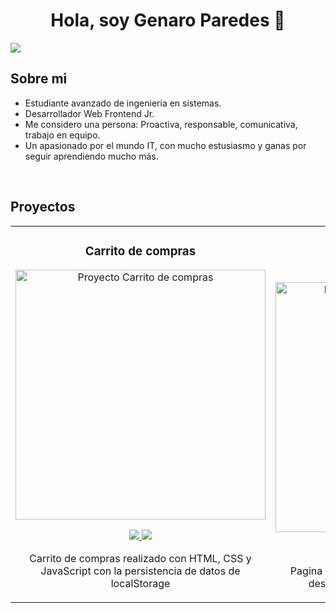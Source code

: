 <div align="center">
<h1 align="center">Hola, soy <span text='bold'>Genaro Paredes</span> 👋</h1>
</div>
<img src="https://noticias-ai.com/wp-content/uploads/2023/03/GitHub-inteligencia-artificial-1024x512.webp">

## Sobre mi

- Estudiante avanzado de ingenieria en sistemas.
- Desarrollador Web Frontend Jr.
- Me considero una persona: Proactiva, responsable, comunicativa, trabajo en equipo.
- Un apasionado por el mundo IT, con mucho estusiasmo y ganas por seguir aprendiendo mucho más.
<br>

## Proyectos
<table>
<tr>
<td width="50%">
<h3 align="center">Carrito de compras</h3>
<div align="center">
<a href="https://github.com/GenaroParedes/CarritoCompras" target="_blank"><img src="https://res.cloudinary.com/dte7upwcr/image/upload/v1/blog/blog2/carrito-de-compras-ecommerce/carrito-de-compras-ecommerce-img_header.jpg" width="400" alt="Proyecto Carrito de compras"></a>
<p>
<a href="https://github.com/GenaroParedes/CarritoCompras" target="_blank">
<img src="https://img.shields.io/badge/CÓDIGO-ff9?style=for-the-badge&logo=github&logoColor=black">
</a>
<a href="https://carritocomprasjavascript.netlify.app/" target="_blank">
<img src="https://img.shields.io/badge/-Netlify-green?style=for-the-badge&color=fbfc40">
</a>
</p>
<p>Carrito de compras realizado con HTML, CSS y JavaScript con la persistencia de datos de localStorage</p>
</div>
                                                                                      
</td>

<td width="50%">
               <br>
<h3 align="center">Menú lateral desplegable</h3>
<div align="center">                                       
<a href="https://github.com/GenaroParedes/menuLateral" target="_blank"><img src="https://ovdivi.com/wp-content/uploads/2023/05/menu-sidebar-divi-wordpress_ov-divi.jpg" width="400" alt="Proyecto menu lateral desplegable"></a>
<br>
<p>
<a href="https://github.com/GenaroParedes/menuLateral" target="_blank">
<img src="https://img.shields.io/badge/C%C3%93DIGO-80ffaa?style=for-the-badge&logo=github&logoColor=black">
</a>
<a href="https://menudesplegableybarralateral.netlify.app/" target="_blank">
<img src="https://img.shields.io/badge/-Netlify-green?style=for-the-badge&color=3fFD7f">
</a>
</p>
</p>Pagina responsive con menú desplegable para desktop y con barra lateral para mobile</p>
</div>                                                             
</table>                                                                                 
</div>
<br>


                                                                                      
</td>  
</table>                                                                                 
</div>
<br>
